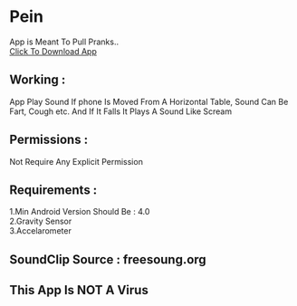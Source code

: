 # Pein
App is Meant To Pull Pranks..<br/>
<a href="/Android packages(.apk)/Pein.apk">Click To Download App</a>
## Working :
App Play Sound If phone Is Moved From A Horizontal Table,
Sound Can Be Fart, Cough etc.
And If It Falls It Plays A Sound Like Scream
## Permissions :
  Not Require Any Explicit Permission
##  Requirements :
   1.Min Android Version Should Be : 4.0 <br/>
   2.Gravity Sensor<br/>
   3.Accelarometer<br/>
## SoundClip Source : freesoung.org
## This App Is NOT A Virus
